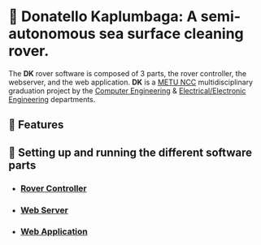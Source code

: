# 🐢 Donatello Kaplumbaga: A semi-autonomous sea surface cleaning rover.

The **DK** rover software is composed of 3 parts, the rover controller, the webserver, and the web application.
**DK** is a [METU NCC](https://ncc.metu.edu.tr/) multidisciplinary graduation project by the [Computer Engineering](https://ncc.metu.edu.tr/cng/home) & [Electrical/Electronic Engineering](https://ncc.metu.edu.tr/eee/home) departments.

## 💫  Features

## 📖 Setting up and running the different software parts
 - ### [Rover Controller](#)
 - ### [Web Server](#)
 - ### [Web Application](#)
